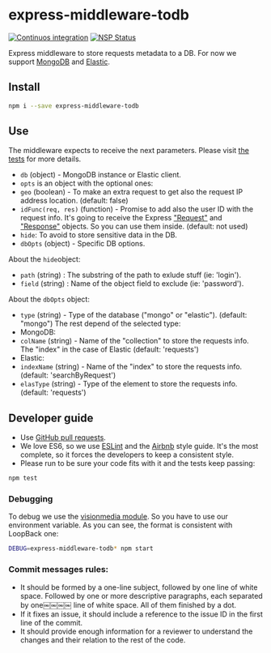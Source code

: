 # express-middleware-todb

[![Continuos integration](https://api.travis-ci.org/IBMResearch/express-middleware-todb.svg)](https://travis-ci.org/IBMResearch/express-middleware-todb)
[![NSP Status](https://nodesecurity.io/orgs/ibmresearch/projects/ff6b7a19-f947-4807-80d1-320e8a842880/badge)](https://nodesecurity.io/orgs/ibmresearch/projects/ff6b7a19-f947-4807-80d1-320e8a842880)

Express middleware to store requests metadata to a DB. For now we support [MongoDB](https://www.mongodb.com/) and [Elastic](https://www.elastic.co/).


## Install

```sh
npm i --save express-middleware-todb
```


## Use

The middleware expects to receive the next parameters. Please visit [the tests](./tests) for more details.
- `db` (object) - MongoDB instance or Elastic client.
- `opts` is an object with the optional ones:
 - `geo` (boolean) - To make an extra request to get also the request IP address location. (default: false)
 - `idFunc(req, res)` (function) - Promise to add also the user ID with the request info. It's going to receive the Express ["Request"](http://expressjs.com/es/4x/api.html#req) and ["Response"](http://expressjs.com/es/4x/api.html#res) objects. So you can use them inside. (default: not used)
 - `hide`: To avoid to store sensitive data in the DB.
 - `dbOpts` (object) - Specific DB options.

About the `hide`object:
- `path` (string) : The substring of the path to exlude stuff (ie: 'login').
- `field` (string) : Name of the object field to exclude (ie: 'password').

About the `dbOpts` object:
- `type` (string) - Type of the database ("mongo" or "elastic"). (default: "mongo")
The rest depend of the selected type:
- MongoDB:
 - `colName` (string) - Name of the "collection" to store the requests info. The "index" in the case of Elastic (default: 'requests')
- Elastic:
 - `indexName` (string) - Name of the "index" to store the requests info. (default: 'searchByRequest')
 - `elasType` (string) - Type of the element to store the requests info. (default: 'requests')


## Developer guide

- Use [GitHub pull requests](https://help.github.com/articles/using-pull-requests).
- We love ES6, so we use [ESLint](http://eslint.org/) and the [Airbnb](https://github.com/airbnb/javascript) style guide. It's the most complete, so it forces the developers to keep a consistent style.
- Please run to be sure your code fits with it and the tests keep passing:
```sh
npm test
```

### Debugging
To debug we use the [visionmedia module](alendar.google.com/calendar). So you have to use our environment variable. As you can see, the format is consistent with LoopBack one:
```sh
DEBUG=express-middleware-todb* npm start
```

### Commit messages rules:
- It should be formed by a one-line subject, followed by one line of white space. Followed by one or more descriptive paragraphs, each separated by one￼￼￼￼ line of white space. All of them finished by a dot.
- If it fixes an issue, it should include a reference to the issue ID in the first line of the commit.
- It should provide enough information for a reviewer to understand the changes and their relation to the rest of the code.
